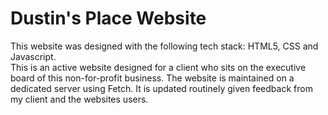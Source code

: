 # Dustin's Place Website
This website was designed with the following tech stack: HTML5, CSS and Javascript.  
This is an active website designed for a client who sits on the executive board of this non-for-profit business. 
The website is maintained on a dedicated server using Fetch.
It is updated routinely given feedback from my client and the websites users.
